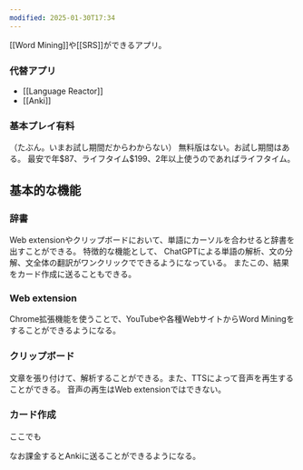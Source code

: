 ```yaml
---
modified: 2025-01-30T17:34
---
```


[[Word Mining]]や[[SRS]]ができるアプリ。


### 代替アプリ
- [[Language Reactor]]
- [[Anki]]

### 基本プレイ有料
（たぶん。いまお試し期間だからわからない）
無料版はない。お試し期間はある。
最安で年\$87、ライフタイム\$199、2年以上使うのであればライフタイム。

## 基本的な機能

### 辞書
Web extensionやクリップボードにおいて、単語にカーソルを合わせると辞書を出すことができる。
特徴的な機能として、
ChatGPTによる単語の解析、文の分解、文全体の翻訳がワンクリックでできるようになっている。
またこの、結果をカード作成に送ることもできる。

### Web extension 
Chrome拡張機能を使うことで、YouTubeや各種WebサイトからWord Miningをすることができるようになる。

### クリップボード
文章を張り付けて、解析することができる。また、TTSによって音声を再生することができる。
音声の再生はWeb extensionではできない。

### カード作成
ここでも

なお課金するとAnkiに送ることができるようになる。
